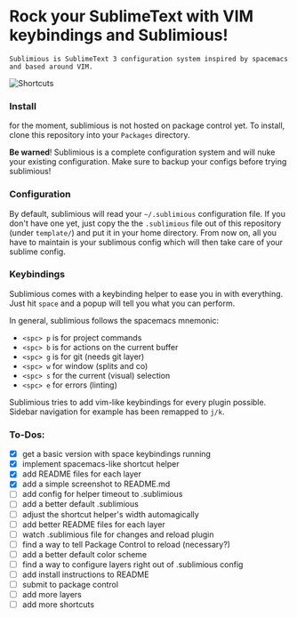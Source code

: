 # Rock your SublimeText with VIM keybindings and Sublimious!

```
Sublimious is SublimeText 3 configuration system inspired by spacemacs and based around VIM.
```

![Shortcuts](http://i.imgur.com/2Yr2YeZ.gif)

### Install
for the moment, sublimious is not hosted on package control yet. To install, clone this repository into your `Packages` directory.

__Be warned__! Sublimious is a complete configuration system and will nuke your existing configuration. Make sure to backup your configs before trying sublimious!

### Configuration
By default, sublimious will read your `~/.sublimious` configuration file. If you don't have one yet, just copy the the `.sublimious` file out of this repository (under `template/`) and put it in your home directory. From now on, all you have to maintain is your sublimous config which will then take care of your sublime config.

### Keybindings

Sublimious comes with a keybinding helper to ease you in with everything. Just hit `space` and a popup will tell you what you can perform. 

In general, sublimious follows the spacemacs mnemonic:
- `<spc> p` is for project commands
- `<spc> b` is for actions on the current buffer
- `<spc> g` is for git (needs git layer)
- `<spc> w` for window (splits and co)
- `<spc> s` for the current (visual) selection
- `<spc> e` for errors (linting)

Sublimious tries to add vim-like keybindings for every plugin possible. Sidebar navigation for example has been remapped to `j/k`.


### To-Dos:

- [x] get a basic version with space keybindings running
- [x] implement spacemacs-like shortcut helper
- [x] add README files for each layer
- [x] add a simple screenshot to README.md 
- [ ] add config for helper timeout to .sublimious
- [ ] add a better default .sublimious
- [ ] adjust the shortcut helper's width automagically
- [ ] add better README files for each layer
- [ ] watch .sublimious file for changes and reload plugin
- [ ] find a way to tell Package Control to reload (necessary?)
- [ ] add a better default color scheme
- [ ] find a way to configure layers right out of .sublimious config
- [ ] add install instructions to README
- [ ] submit to package control
- [ ] add more layers
- [ ] add more shortcuts
